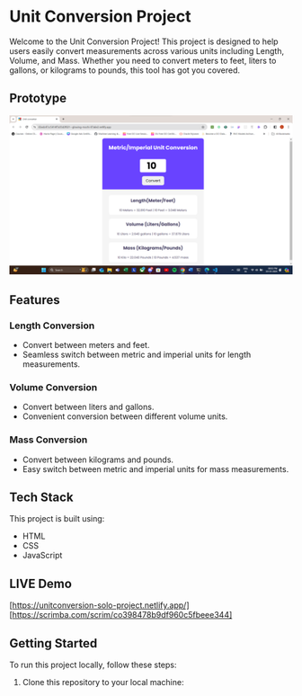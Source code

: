 # Unit Conversion Project

Welcome to the Unit Conversion Project! This project is designed to help users easily convert measurements across various units including Length, Volume, and Mass. Whether you need to convert meters to feet, liters to gallons, or kilograms to pounds, this tool has got you covered.

## Prototype
<div align="center">
  <img src="https://github.com/AKSHAYRAM2003/Unit-conversion/blob/main/project%20ui.png?raw=true">
</div>

## Features

### Length Conversion
- Convert between meters and feet.
- Seamless switch between metric and imperial units for length measurements.

### Volume Conversion
- Convert between liters and gallons.
- Convenient conversion between different volume units.

### Mass Conversion
- Convert between kilograms and pounds.
- Easy switch between metric and imperial units for mass measurements.

## Tech Stack

This project is built using:
- HTML
- CSS
- JavaScript

## LIVE Demo

[https://unitconversion-solo-project.netlify.app/]
[https://scrimba.com/scrim/co398478b9df960c5fbeee344]

## Getting Started

To run this project locally, follow these steps:

1. Clone this repository to your local machine:

